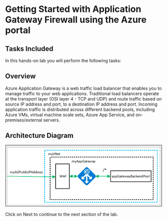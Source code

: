 # Getting Started with Application Gateway Firewall using the Azure portal

## Tasks Included

In this hands-on lab you will perform the following tasks:



## Overview

Azure Application Gateway is a web traffic load balancer that enables you to manage traffic to your web applications. Traditional load balancers operate at the transport layer (OSI layer 4 - TCP and UDP) and route traffic based on source IP address and port, to a destination IP address and port. Incoming application traffic is distributed across different backend pools, including Azure VMs, virtual machine scale sets, Azure App Service, and on-premises/external servers.

## Architecture Diagram 

   ![](../images/waf069.png)
   
Click on Next to continue to the next section of the lab.
